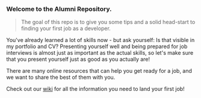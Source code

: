 ### Welcome to the Alumni Repository.

>The goal of this repo is to give you some tips and a solid head-start to finding your first job as a developer.

You've already learned a lot of skills now - but ask yourself: Is that visible in my portfolio and CV? 
Presenting yourself well and being prepared for job interviews is almost just as important as the actual skills, so let's make sure that you present yourself just as good as you actually are!

There are many online resources that can help you get ready for a job, and we want to share the best of them with you.

Check out our [wiki](https://github.com/HackYourFuture-CPH/alumni/wiki") for all the information you need to land your first job! 











